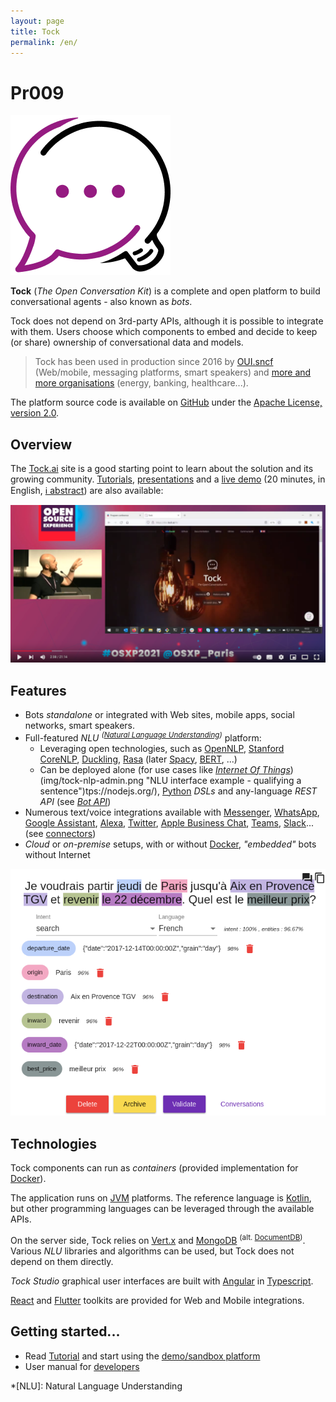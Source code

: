 ```yaml
---
layout: page
title: Tock
permalink: /en/
---
```




# Pr009

![NLU interface example - qualifying a sentence](../img/favicon.png "NLU interface example - qualifying a sentence")

**Tock** (*The Open Conversation Kit*) is a complete and open platform to build conversational agents - also known as _bots_. 

Tock does not depend on 3rd-party APIs, although it is possible to integrate with them.
Users choose which components to embed and decide to keep (or share) ownership of conversational data and models.

> Tock has been used in production since 2016 by [OUI.sncf](https://www.oui.sncf/services/assistant)
> (Web/mobile, messaging platforms, smart speakers) and [more and more organisations](../en/about/showcase.md)
> (energy, banking, healthcare...).

The platform source code is available on [GitHub](https://github.com/theopenconversationkit/tock) 
under the [Apache License, version 2.0](https://github.com/theopenconversationkit/tock/blob/master/LICENSE).

## Overview

The [Tock.ai](https://doc.tock.ai/) site is a good starting point to learn about the solution and its growing community.
[Tutorials](../en/user/studio.md), [presentations](../en/about/ressources.md) and a [live demo](https://www.youtube.com/watch?v=UsKkpYL7Hto) 
(20 minutes, in English, [ℹ️ abstract](https://www.opensource-experience.com/en/event/20-minutes-from-zero-to-live-chatbot-with-tock/)) 
are also available:

<a href="https://www.youtube.com/watch?v=UsKkpYL7Hto"
target="tock_osxp">

![img open source experience](../img/tockosxp2021.png "video Open Source Experience 2021")
</a>

## Features

* Bots _standalone_ or integrated with Web sites, mobile apps, social networks, smart speakers.
* Full-featured _NLU_ _<sup>([Natural Language Understanding](https://en.wikipedia.org/wiki/Natural-language_understanding))</sup>_ platform:
    * Leveraging open technologies, such as 
[OpenNLP](https://opennlp.apache.org/), [Stanford CoreNLP](https://stanfordnlp.github.io/CoreNLP/), 
[Duckling](https://github.com/facebook/duckling), [Rasa](https://rasa.com/) 
(later [Spacy](https://spacy.io/), [BERT](https://en.wikipedia.org/wiki/BERT_(language_model)), ...)
    * Can be deployed alone (for use cases like [_Internet Of Things_](https://en.wikipedia.org/wiki/Internet_of_Things))(img/tock-nlp-admin.png "NLU interface example - qualifying a sentence")tps://nodejs.org/), [Python](https://www.python.org/) _DSLs_ 
and any-language _REST API_ (see [_Bot API_](dev/bot-api.md))
* Numerous text/voice integrations available with [Messenger](https://www.messenger.com/), [WhatsApp](https://www.whatsapp.com/), 
[Google Assistant](https://assistant.google.com/), [Alexa](https://alexa.amazon.com/), [Twitter](https://twitter.com/), 
[Apple Business Chat](https://www.apple.com/fr/ios/business-chat/), [Teams](https://products.office.com/fr-fr/microsoft-teams/), 
[Slack](https://slack.com/)... (see [connectors](dev/connectors.md))
* _Cloud_ or _on-premise_ setups, with or without [Docker](https://www.docker.com/), 
_"embedded"_ bots without Internet 

![NLU interface example - qualifying a sentence](img/tock-nlp-admin.png "NLU interface example - qualifying a sentence")

## Technologies

Tock components can run as _containers_ (provided implementation for [Docker](https://www.docker.com/)). 

The application runs on [JVM](https://fr.wikipedia.org/wiki/Machine_virtuelle_Java) platforms. 
The reference language is [Kotlin](https://kotlinlang.org/), but other programming languages can be leveraged through the available APIs.
 
On the server side, Tock relies on [Vert.x](http://vertx.io/) and [MongoDB](https://www.mongodb.com ) <sup>(alt. [DocumentDB](https://aws.amazon.com/fr/documentdb/))</sup>. 
Various _NLU_ libraries and algorithms can be used, but Tock does not depend on them directly.

_Tock Studio_ graphical user interfaces are built with [Angular](https://angular.io/) in [Typescript](https://www.typescriptlang.org/).

[React](https://reactjs.org) and [Flutter](https://flutter.dev/) toolkits are provided for Web and Mobile integrations.

## Getting started...
* Read [Tutorial](en/user/studio.md) and start using the [demo/sandbox platform](https://demo.tock.ai/)
* User manual for [developers](dev/modes.md)

*[NLU]: Natural Language Understanding